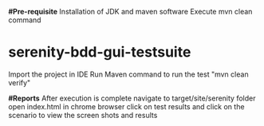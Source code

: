 **#Pre-requisite**
Installation of JDK and maven software
Execute mvn clean command

# serenity-bdd-gui-testsuite
Import the project in IDE
Run Maven command to run the test "mvn clean verify"

**#Reports**
After execution is complete navigate to target/site/serenity folder
open index.html in chrome browser
click on test results and click on the scenario to view the screen shots and results













